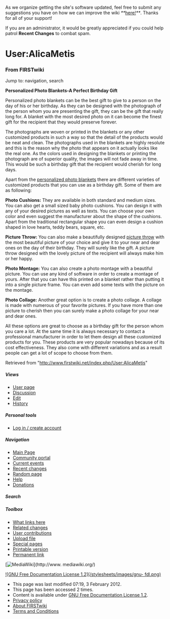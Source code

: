 As we organize getting the site's software updated, feel free to submit any
suggestions you have on how we can improve the wiki
_**_[here!](/index.php/User:Hallry/Suggestions "User:Hallry/Suggestions"
)_**_. Thanks for all of your support!

If you are an administrator, it would be greatly appreciated if you could help
patrol **Recent Changes** to combat spam.

# User:AlicaMetis

### From FIRSTwiki

Jump to: navigation, search

**Personalized Photo Blankets-A Perfect Birthday Gift**

  

Personalized photo blankets can be the best gift to give to a person on the
day of his or her birthday. As they can be designed with the photograph of the
person whom you are presenting the gift, they can be the gift that really long
for. A blanket with the most desired photo on it can become the finest gift
for the recipient that they would preserve forever.

The photographs are woven or printed in the blankets or any other customized
products in such a way so that the detail of the products would be neat and
clean. The photographs used in the blankets are highly resolute and this is
the reason why the photo that appears on it actually looks like the real one.
As the colors used in designing the blankets or printing the photograph are of
superior quality, the images will not fade away in time. This would be such a
birthday gift that the recipient would cherish for long days.

Apart from the [personalized photo blankets](http://www.fusionlooks.com/
"http://www.fusionlooks.com/" ) there are different varieties of customized
products that you can use as a birthday gift. Some of them are as following:

**Photo Cushions:** They are available in both standard and medium sizes. You can also get a small sized baby photo cushions. You can design it with any of your desired pictures as well as texts. You can choose your own color and even suggest the manufacturer about the shape of the cushions. Apart from the traditional rectangular shape you can even design a cushion shaped in love hearts, teddy bears, square, etc. 

**Picture Throw:** You can also make a beautifully designed [picture throw](http://www.fusionlooks.com/ "http://www.fusionlooks.com/" ) with the most beautiful picture of your choice and give it to your near and dear ones on the day of their birthday. They will surely like the gift. A picture throw designed with the lovely picture of the recipient will always make him or her happy. 

**Photo Montage:** You can also create a photo montage with a beautiful picture. You can use any kind of software in order to create a montage of yours. After that you can have this printed on a blanket rather than putting it into a single picture frame. You can even add some texts with the picture on the montage. 

**Photo Collage:** Another great option is to create a photo collage. A collage is made with numerous of your favorite pictures. If you have more than one picture to cherish then you can surely make a photo collage for your near and dear ones. 

All these options are great to choose as a birthday gift for the person whom
you care a lot. At the same time it is always necessary to contact a
professional manufacturer in order to let them design all these customized
products for you. These products are very popular nowadays because of its cost
effectiveness. They also come with different variations and as a result people
can get a lot of scope to choose from them.

Retrieved from "<http://www.firstwiki.net/index.php/User:AlicaMetis>"

##### Views

  * [User page](/index.php/User:AlicaMetis)
  * [Discussion](/index.php?title=User_talk:AlicaMetis&action=edit)
  * [Edit](/index.php?title=User:AlicaMetis&action=edit)
  * [History](/index.php?title=User:AlicaMetis&action=history)

##### Personal tools

  * [Log in / create account](/index.php?title=Special:Userlogin&returnto=User:AlicaMetis)

[](/index.php/Main_Page "Main Page" )

##### Navigation

  * [Main Page](/index.php/Main_Page)
  * [Community portal](/index.php/FIRSTwiki:Community_portal)
  * [Current events](/index.php/Current_events)
  * [Recent changes](/index.php/Special:Recentchanges)
  * [Random page](/index.php/Special:Random)
  * [Help](/index.php/FIRSTwiki:Help)
  * [Donations](/index.php/FIRSTwiki:Site_support)

##### Search



##### Toolbox

  * [What links here](/index.php/Special:Whatlinkshere/User:AlicaMetis)
  * [Related changes](/index.php/Special:Recentchangeslinked/User:AlicaMetis)
  * [User contributions](/index.php/Special:Contributions/AlicaMetis)
  * [Upload file](/index.php/Special:Upload)
  * [Special pages](/index.php/Special:Specialpages)
  * [Printable version](/index.php?title=User:AlicaMetis&printable=yes)
  * [Permanent link](/index.php?title=User:AlicaMetis&oldid=89719)

[![MediaWiki](/skins/common/images/poweredby_mediawiki_88x31.png)](http://www.
mediawiki.org/)

[![GNU Free Documentation License 1.2](/stylesheets/images/gnu-
fdl.png)](http://www.gnu.org/copyleft/fdl.html)

  * This page was last modified 07:19, 3 February 2012.
  * This page has been accessed 2 times.
  * Content is available under [GNU Free Documentation License 1.2](http://www.gnu.org/copyleft/fdl.html "http://www.gnu.org/copyleft/fdl.html" ).
  * [Privacy policy](/index.php/FIRSTwiki:Privacy_policy "FIRSTwiki:Privacy policy" )
  * [About FIRSTwiki](/index.php/FIRSTwiki:About "FIRSTwiki:About" )
  * [Terms and Conditions](/index.php/FIRSTwiki:Terms_and_conditions "FIRSTwiki:Terms and conditions" )

